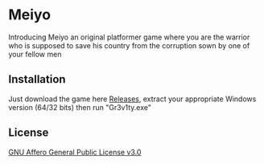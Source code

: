 # Meiyo

Introducing Meiyo an original platformer game where you are the warrior who is supposed to save his country from the corruption sown by one of your fellow men 

## Installation

Just download the game here [Releases](https://github.com/Darkaos06/meiyo/releases), extract your appropriate Windows version (64/32 bits) then run "Gr3v1ty.exe"

## License

[GNU Affero General Public License v3.0](https://choosealicense.com/licenses/agpl-3.0/)
